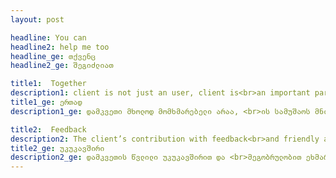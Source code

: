 ```yaml
---
layout: post

headline: You can 
headline2: help me too
headline_ge: თქვენც
headline2_ge: შეგიძლიათ

title1:  Together
description1: client is not just an user, client is<br>an important part of work.
title1_ge: ერთად
description1_ge: დამკვეთი მხოლოდ მომხმარებელი არაა, <br>ის სამუშაოს მნიშვნელოვანი ნაწილია.

title2:  Feedback
description2: The client’s contribution with feedback<br>and friendly attitude always helps the process.
title2_ge: უკუკავშირი
description2_ge: დამკვეთის წვლილი უკუკავშირით და <br>მეგობრულობით ეხმარება პროცესს.
---
```


